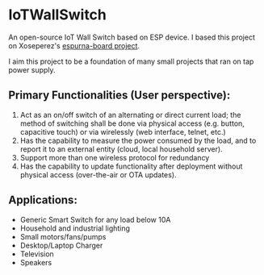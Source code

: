 # IoTWallSwitch
An open-source IoT Wall Switch based on ESP device. I based this project on Xoseperez's [espurna-board project](https://github.com/xoseperez/espurna-board).

I aim this project to be a foundation of many small projects that ran on tap power supply.

## Primary Functionalities (User perspective):
1. Act as an on/off switch of an alternating or direct current load; the method of switching shall be done via physical access (e.g. button, capacitive touch) or via wirelessly (web interface, telnet, etc.)
2. Has the capability to measure the power consumed by the load, and to report it to an external entity (cloud, local household server).
3. Support more than one wireless protocol for redundancy
4. Has the capability to update functionality after deployment without physical access (over-the-air or OTA updates).

## Applications:
- Generic Smart Switch for any load below 10A
- Household and industrial lighting
- Small motors/fans/pumps
- Desktop/Laptop Charger
- Television
- Speakers
